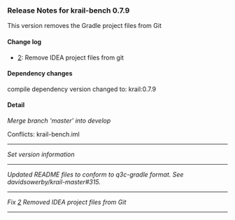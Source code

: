 ### Release Notes for krail-bench 0.7.9

This version removes the Gradle project files from Git

#### Change log

-   [2](https://github.com/davidsowerby/krail-bench/issues/2): Remove IDEA project files from git


#### Dependency changes

   compile dependency version changed to: krail:0.7.9

#### Detail

*Merge branch 'master' into develop*

Conflicts:
	krail-bench.iml


---
*Set version information*


---
*Updated README files to conform to q3c-gradle format.  See davidsowerby/krail-master#315.*


---
*Fix [2](https://github.com/davidsowerby/krail-bench/issues/2) Removed IDEA project files from Git*


---
